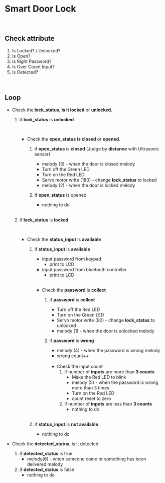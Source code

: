 # Smart Door Lock

<br/>

## Check attribute

1. Is Locked? / Unlocked?
2. Is Open?
3. Is Right Password?
4. Is Over Count Input?
5. Is Detected?

<br/>

## Loop

* Check the **lock_status**, **is it locked** or **unlocked**.

  1. if **lock_status** is **unlocked**

     <br/>

     * Check the **open_status** **is closed** or **opened**.

       1. if **open_status** is **closed** (Judge by **distance** with Ultrasonic sensor)

          * melody (3) - when the door is closed melody
          * Turn off the Green LED
          * Turn on the Red LED
          * Servo motor write (180) - change **lock_status** to locked
          * melody (2) - when the door is locked melody

       2. if **open_status** is opened

          * nothing to do

          <br/>

  2. if **lock_status** is **locked**

     <br/>

     * Check the **status_input** is **available**

       1. if **status_input** is **available**

          * input password from keypad
            * print to LCD
          * input password from bluetooth controller
            * print to LCD

          <br/>

          * Check the **password** is **collect**

            1. if **password** is **collect**

               * Turn off the Red LED
               * Turn on the Green LED
               * Servo motor write (90) - change **lock_status** to unlocked
               * melody (1) - when the door is unlocked melody

            2. if **password** is **wrong**

               * melody (4) - when the password is wrong melody
               * wrong count++

               <br/>

               * Check the input count
                 1. if number of **inputs** are more than **3 counts**
                    * Make the Red LED to blink
                    * melody (5) - when the password is wrong more than 3 times
                    * Turn on the Red LED
                    * count reset to zero
                 2. if number of **inputs** are less than **3 counts**
                    * nothing to do

          <br/>

       2. if **status_input** is **not available**

          * nothing to do

* Check the **detected_status**, is it detected

  1. if **detected_status** is true
     * melody(6) - when someone come or something has been delivered melody
  2. if **detected_status** is false
     * nothing to do